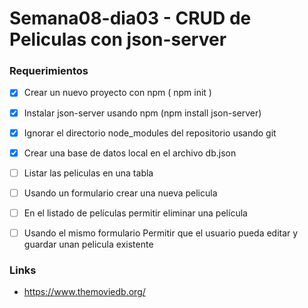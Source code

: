 # Semana08-dia03 - CRUD de Peliculas con json-server

### Requerimientos

* [x] Crear un nuevo proyecto con npm ( npm init )
* [x] Instalar json-server usando npm (npm install json-server)
* [x] Ignorar el directorio node_modules del repositorio usando git
* [x] Crear una base de datos local en el archivo db.json
* [ ] Listar las peliculas en una tabla
* [ ] Usando un formulario crear una nueva pelicula 
* [ ] En el listado de películas permitir eliminar una película
* [ ] Usando el mismo formulario Permitir que el usuario pueda editar y guardar unan pelicula existente


### Links

* https://www.themoviedb.org/
